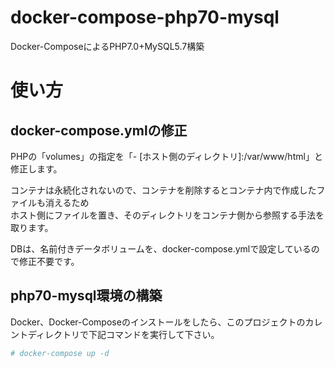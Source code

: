 # docker-compose-php70-mysql
Docker-ComposeによるPHP7.0+MySQL5.7構築

# 使い方

## docker-compose.ymlの修正

PHPの「volumes」の指定を「- [ホスト側のディレクトリ]:/var/www/html」と修正します。  
  
コンテナは永続化されないので、コンテナを削除するとコンテナ内で作成したファイルも消えるため  
ホスト側にファイルを置き、そのディレクトリをコンテナ側から参照する手法を取ります。  
  
DBは、名前付きデータボリュームを、docker-compose.ymlで設定しているので修正不要です。

## php70-mysql環境の構築
Docker、Docker-Composeのインストールをしたら、このプロジェクトのカレントディレクトリで下記コマンドを実行して下さい。  

```bash
# docker-compose up -d
```
